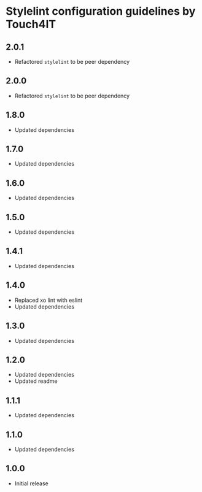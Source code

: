 # Stylelint configuration guidelines by Touch4IT

## 2.0.1

-   Refactored `stylelint` to be peer dependency

## 2.0.0

-   Refactored `stylelint` to be peer dependency

## 1.8.0

-   Updated dependencies

## 1.7.0

-   Updated dependencies

## 1.6.0

-   Updated dependencies

## 1.5.0

-   Updated dependencies

## 1.4.1

-   Updated dependencies

## 1.4.0

-   Replaced xo lint with eslint
-   Updated dependencies

## 1.3.0

-   Updated dependencies

## 1.2.0

-   Updated dependencies
-   Updated readme

## 1.1.1

-   Updated dependencies

## 1.1.0

-   Updated dependencies

## 1.0.0

-   Initial release
